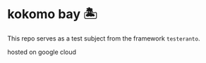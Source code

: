 # kokomo bay 🏝

This repo serves as a test subject from the framework `testeranto`.

hosted on google cloud
